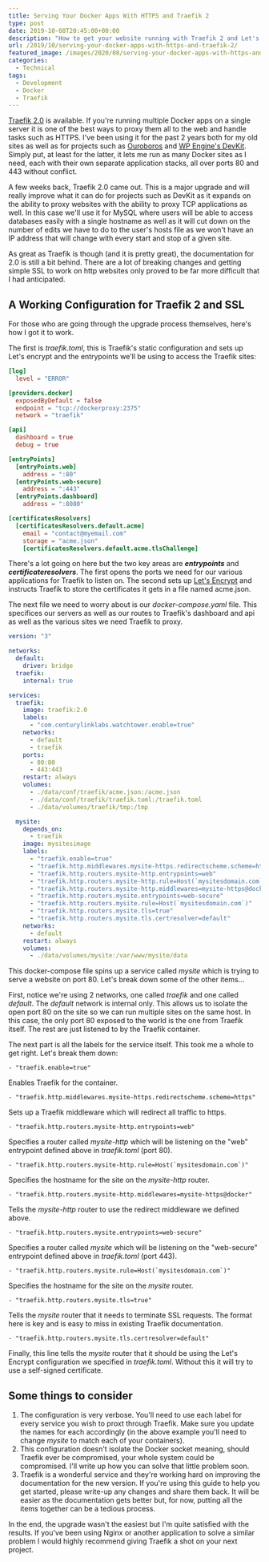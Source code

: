 ```yaml
---
title: Serving Your Docker Apps With HTTPS and Traefik 2
type: post
date: 2019-10-08T20:45:00+00:00
description: "How to get your website running with Traefik 2 and Let's Encrypt."
url: /2019/10/serving-your-docker-apps-with-https-and-traefik-2/
featured_image: /images/2020/08/serving-your-docker-apps-with-https-and-traefik-2.jpg
categories:
  - Technical
tags:
  - Development
  - Docker
  - Traefik
---
```


[Traefik 2.0](https://traefik.io/) is available. If you're running multiple Docker apps on a single server it is one of the best ways to proxy them all to the web and handle tasks such as HTTPS. I've been using it for the past 2 years both for my old sites as well as for projects such as [Ouroboros](https://gitea.chriswiegman.com/chriswiegman/primary-docker "Primary Docker is my forked version of UF Health's Ouroboros") and [WP Engine's DevKit](https://wpengine.com/devkit/). Simply put, at least for the latter, it lets me run as many Docker sites as I need, each with their own separate application stacks, all over ports 80 and 443 without conflict.

A few weeks back, Traefik 2.0 came out. This is a major upgrade and will really improve what it can do for projects such as DevKit as it expands on the ability to proxy websites with the ability to proxy TCP applications as well. In this case we'll use it for MySQL where users will be able to access databases easily with a single hostname as well as it will cut down on the number of edits we have to do to the user's hosts file as we won't have an IP address that will change with every start and stop of a given site.

As great as Traefik is though (and it is pretty great), the documentation for 2.0 is still a bit behind. There are a lot of breaking changes and getting simple SSL to work on http websites only proved to be far more difficult that I had anticipated.

## A Working Configuration for Traefik 2 and SSL

For those who are going through the upgrade process themselves, here's how I got it to work.

The first is _traefik.toml_, this is Traefik's static configuration and sets up Let's encrypt and the entrypoints we'll be using to access the Traefik sites:

```toml
[log]
  level = "ERROR"

[providers.docker]
  exposedByDefault = false
  endpoint = "tcp://dockerproxy:2375"
  network = "traefik"

[api]
  dashboard = true
  debug = true

[entryPoints]
  [entryPoints.web]
    address = ":80"
  [entryPoints.web-secure]
    address = ":443"
  [entryPoints.dashboard]
    address = ":8080"

[certificatesResolvers]
  [certificatesResolvers.default.acme]
    email = "contact@myemail.com"
    storage = "acme.json"
    [certificatesResolvers.default.acme.tlsChallenge]
```

There's a lot going on here but the two key areas are ___entrypoints___ and ___certificateresolvers___. The first opens the ports we need for our various applications for Traefik to listen on. The second sets up [Let's Encrypt](https://letsencrypt.org/) and instructs Traefik to store the certificates it gets in a file named acme.json.

The next file we need to worry about is our _docker-compose.yaml_ file. This specifices our servers as well as our routes to Traefik's dashboard and api as well as the various sites we need Traefik to proxy.

```yaml
version: "3"

networks:
  default:
    driver: bridge
  traefik:
    internal: true

services:
  traefik:
    image: traefik:2.0
    labels:
      - "com.centurylinklabs.watchtower.enable=true"
    networks:
      - default
      - traefik
    ports:
      - 80:80
      - 443:443
    restart: always
    volumes:
      - ./data/conf/traefik/acme.json:/acme.json
      - ./data/conf/traefik/traefik.toml:/traefik.toml
      - ./data/volumes/traefik/tmp:/tmp

  mysite:
    depends_on:
      - traefik
    image: mysitesimage
    labels:
      - "traefik.enable=true"
      - "traefik.http.middlewares.mysite-https.redirectscheme.scheme=https"
      - "traefik.http.routers.mysite-http.entrypoints=web"
      - "traefik.http.routers.mysite-http.rule=Host(`mysitesdomain.com`)"
      - "traefik.http.routers.mysite-http.middlewares=mysite-https@docker"
      - "traefik.http.routers.mysite.entrypoints=web-secure"
      - "traefik.http.routers.mysite.rule=Host(`mysitesdomain.com`)"
      - "traefik.http.routers.mysite.tls=true"
      - "traefik.http.routers.mysite.tls.certresolver=default"
    networks:
      - default
    restart: always
    volumes:
      - ./data/volumes/mysite:/var/www/mysite/data
```

This docker-compose file spins up a service called _mysite_ which is trying to serve a website on port 80. Let's break down some of the other items...

First, notice we're using 2 networks, one called _traefik_ and one called _default_. The _default_ network is internal only. This allows us to isolate the open port 80 on the site so we can run multiple sites on the same host. In this case, the only port 80 exposed to the world is the one from Traefik itself. The rest are just listened to by the Traefik container.

The next part is all the labels for the service itself. This took me a whole to get right. Let's break them down:

```
- "traefik.enable=true"
```
Enables Traefik for the container.

```
- "traefik.http.middlewares.mysite-https.redirectscheme.scheme=https"
```
Sets up a Traefik middleware which will redirect all traffic to https.

```
- "traefik.http.routers.mysite-http.entrypoints=web"
```
Specifies a router called _mysite-http_ which will be listening on the "web" entrypoint defined above in _traefik.toml_ (port 80).

```
- "traefik.http.routers.mysite-http.rule=Host(`mysitesdomain.com`)"
```
Specifies the hostname for the site on the _mysite-http_ router.

```
- "traefik.http.routers.mysite-http.middlewares=mysite-https@docker"
```
Tells the _mysite-http_ router to use the redirect middleware we defined above.

```
- "traefik.http.routers.mysite.entrypoints=web-secure"
```
Specifies a router called _mysite_ which will be listening on the "web-secure" entrypoint defined above in _traefik.toml_ (port 443).

```
- "traefik.http.routers.mysite.rule=Host(`mysitesdomain.com`)"
```
Specifies the hostname for the site on the _mysite_ router.

```
- "traefik.http.routers.mysite.tls=true"
```
Tells the _mysite_ router that it needs to terminate SSL requests. The format here is key and is easy to miss in existing Traefik documentation.

```
- "traefik.http.routers.mysite.tls.certresolver=default"
```
Finally, this line tells the _mysite_ router that it should be using the Let's Encrypt configuration we specified in _traefik.toml_. Without this it will try to use a self-signed certificate.

## Some things to consider

1. The configuration is very verbose. You'll need to use each label for every service you wish to proxt through Traefik. Make sure you update the names for each accordingly (in the above example you'll need to change _mysite_ to match each of your containers).
2. This configuration doesn't isolate the Docker socket meaning, should Traefik ever be compromised, your whole system could be compromised. I'll write up how you can solve that little problem soon.
3. Traefik is a wonderful service and they're working hard on improving the documentation for the new version. If you're using this guide to help you get started, please write-up any changes and share them back. It will be easier as the documentation gets better but, for now, putting all the items together can be a tedious process.

In the end, the upgrade wasn't the easiest but I'm quite satisfied with the results. If you've been using Nginx or another application to solve a similar problem I would highly recommend giving Traefik a shot on your next project.